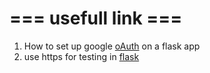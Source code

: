 # === usefull link ===

1. How to set up google [oAuth](https://developers.google.com/identity/protocols/oauth2/web-server#python) on a flask app
2. use https for testing in [flask](https://blog.miguelgrinberg.com/post/running-your-flask-application-over-https)
